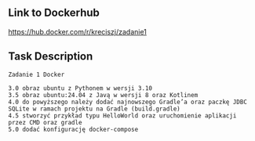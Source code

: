 Link to Dockerhub
---
https://hub.docker.com/r/kreciszj/zadanie1

Task Description
---
```plaintext
Zadanie 1 Docker

3.0 obraz ubuntu z Pythonem w wersji 3.10
3.5 obraz ubuntu:24.04 z Javą w wersji 8 oraz Kotlinem
4.0 do powyższego należy dodać najnowszego Gradle’a oraz paczkę JDBC
SQLite w ramach projektu na Gradle (build.gradle)
4.5 stworzyć przykład typu HelloWorld oraz uruchomienie aplikacji
przez CMD oraz gradle
5.0 dodać konfigurację docker-compose
```
